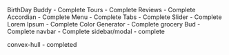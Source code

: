 BirthDay Buddy - Complete
Tours - Complete
Reviews - Complete
Accordian - Complete
Menu - Complete
Tabs - Complete
Slider - Complete
Lorem Ipsum - Complete
Color Generator - Complete
grocery Bud - Complete
navbar - Complete
sidebar/modal - complete


convex-hull - completed